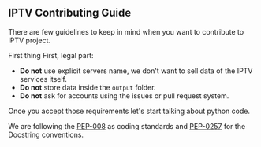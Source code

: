 ## IPTV Contributing Guide

There are few guidelines to keep in mind when you want to contribute to IPTV
project.

First thing First, legal part:

- **Do not** use explicit servers name, we don't want to sell data of the IPTV services itself.
- **Do not** store data inside the `output` folder.
- **Do not** ask for accounts using the issues or pull request system.

Once you accept those requirements let's start talking about python code.

We are following the [PEP-008](https://www.python.org/dev/peps/pep-0008/) as coding
standards and [PEP-0257](https://www.python.org/dev/peps/pep-0257/) for the Docstring
conventions.
